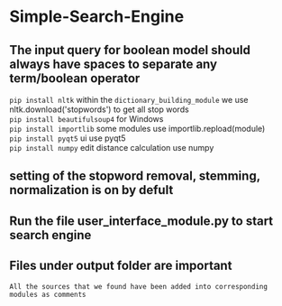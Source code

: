 # Simple-Search-Engine
## The input query for boolean model should always have spaces to separate any term/boolean operator
```pip install nltk``` within the ``dictionary_building_module`` we use nltk.download('stopwords') to get all stop words\
```pip install beautifulsoup4``` for Windows\
```pip install importlib``` some modules use importlib.repload(module)\
```pip install pyqt5``` ui use pyqt5\
```pip install numpy``` edit distance calculation use numpy
## setting of the stopword removal, stemming, normalization is on by defult
## Run the file user_interface_module.py to start search engine
## Files under output folder are important
```All the sources that we found have been added into corresponding modules as comments```
